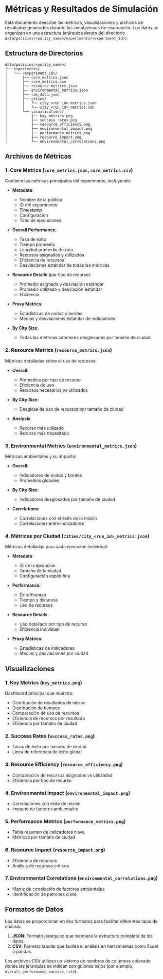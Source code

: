 # Métricas y Resultados de Simulación

Este documento describe las métricas, visualizaciones y archivos de resultados generados durante las simulaciones de evacuación. Los datos se organizan en una estructura jerárquica dentro del directorio `data/policies/<policy_name>/experiments/<experiment_id>/`.

## Estructura de Directorios

```
data/policies/<policy_name>/
├── experiments/
│   └── <experiment_id>/
│       ├── core_metrics.json
│       ├── core_metrics.csv
│       ├── resource_metrics.json
│       ├── environmental_metrics.json
│       ├── raw_data.json
│       ├── cities/
│       │   └── city_<run_id>_metrics.json
│       │   └── city_<run_id>_metrics.csv
│       └── visualizations/
│           ├── key_metrics.png
│           ├── success_rates.png
│           ├── resource_efficiency.png
│           ├── environmental_impact.png
│           ├── performance_metrics.png
│           ├── resource_impact.png
│           └── environmental_correlations.png
```

## Archivos de Métricas

### 1. Core Metrics (`core_metrics.json`, `core_metrics.csv`)

Contiene las métricas principales del experimento, incluyendo:

- **Metadata**:
  - Nombre de la política
  - ID del experimento
  - Timestamp
  - Configuración
  - Total de ejecuciones

- **Overall Performance**:
  - Tasa de éxito
  - Tiempo promedio
  - Longitud promedio de ruta
  - Recursos asignados y utilizados
  - Eficiencia de recursos
  - Desviaciones estándar de todas las métricas

- **Resource Details** (por tipo de recurso):
  - Promedio asignado y desviación estándar
  - Promedio utilizado y desviación estándar
  - Eficiencia

- **Proxy Metrics**:
  - Estadísticas de nodos y bordes
  - Medias y desviaciones estándar de indicadores

- **By City Size**:
  - Todas las métricas anteriores desglosadas por tamaño de ciudad

### 2. Resource Metrics (`resource_metrics.json`)

Métricas detalladas sobre el uso de recursos:

- **Overall**:
  - Promedios por tipo de recurso
  - Eficiencia de uso
  - Recursos necesarios vs utilizados

- **By City Size**:
  - Desglose de uso de recursos por tamaño de ciudad

- **Analysis**:
  - Recurso más utilizado
  - Recurso más necesitado

### 3. Environmental Metrics (`environmental_metrics.json`)

Métricas ambientales y su impacto:

- **Overall**:
  - Indicadores de nodos y bordes
  - Promedios globales

- **By City Size**:
  - Indicadores desglosados por tamaño de ciudad

- **Correlations**:
  - Correlaciones con el éxito de la misión
  - Correlaciones entre indicadores

### 4. Métricas por Ciudad (`cities/city_<run_id>_metrics.json`)

Métricas detalladas para cada ejecución individual:

- **Metadata**:
  - ID de la ejecución
  - Tamaño de la ciudad
  - Configuración específica

- **Performance**:
  - Éxito/fracaso
  - Tiempo y distancia
  - Uso de recursos

- **Resource Details**:
  - Uso detallado por tipo de recurso
  - Eficiencia individual

- **Proxy Metrics**:
  - Estadísticas de indicadores
  - Medias y desviaciones por ciudad

## Visualizaciones

### 1. Key Metrics (`key_metrics.png`)
Dashboard principal que muestra:
- Distribución de resultados de misión
- Distribución de tiempos
- Comparación de uso de recursos
- Eficiencia de recursos por resultado
- Eficiencia por tamaño de ciudad

### 2. Success Rates (`success_rates.png`)
- Tasas de éxito por tamaño de ciudad
- Línea de referencia de éxito global

### 3. Resource Efficiency (`resource_efficiency.png`)
- Comparación de recursos asignados vs utilizados
- Eficiencia por tipo de recurso

### 4. Environmental Impact (`environmental_impact.png`)
- Correlaciones con éxito de misión
- Impacto de factores ambientales

### 5. Performance Metrics (`performance_metrics.png`)
- Tabla resumen de indicadores clave
- Métricas por tamaño de ciudad

### 6. Resource Impact (`resource_impact.png`)
- Eficiencia de recursos
- Análisis de recursos críticos

### 7. Environmental Correlations (`environmental_correlations.png`)
- Matriz de correlación de factores ambientales
- Identificación de patrones clave

## Formatos de Datos

Los datos se proporcionan en dos formatos para facilitar diferentes tipos de análisis:

1. **JSON**: Formato jerárquico que mantiene la estructura completa de los datos.
2. **CSV**: Formato tabular que facilita el análisis en herramientas como Excel o pandas.

Los archivos CSV utilizan un sistema de nombres de columnas aplanado donde las jerarquías se indican con guiones bajos (por ejemplo, `overall_performance_success_rate`). 